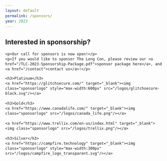 ```yaml
---
layout: default
permalink: /sponsors/
year: 2023
---
```


<div class="row marketing">
  <div class="col-lg-12">
    <h2>Interested in sponsorship?</h2>

    <p>Our call for sponsors is now open!</p>
    <p>If you would like to sponsor The Long Con, please review our <a href="/TLC-2023-Sponsorship-Package.pdf">sponsor package here</a>, and <a href="/contact">contact us</a>!</p>
  </div>
</div>

<div class="row marketing">
  <div class="col-lg-12">
    <style>
      img.sponsorlogo { max-height:300; max-width:300px; display:inline-block; padding:20px 50px; }
      a.sponsortext { font-size:30px; font-weight:bold; display:inline-block; padding:20px }
    </style>

    <h3>Platinum</h3>
    <a href="https://glitchsecure.com/" target="_blank"><img class="sponsorlogo" style="max-width:600px" src="/logos/glitchsecure-black.svg"/></a>
    
    <h3>Gold</h3>
    <a href="https://www.canadalife.com/" target="_blank"><img class="sponsorlogo" src="/logos/canada_life.png"/></a>

    <a href="https://www.trellix.com/en-us/index.html" target="_blank"><img class="sponsorlogo" src="/logos/trellix.png"/></a>
      
    <h3>Silver</h3>
    <a href="https://campfire.technology" target="_blank"><img class="sponsorlogo" style="max-width:300px" src="/logos/campfire_logo_transparent.svg"/></a>
    
  </div>
</div>